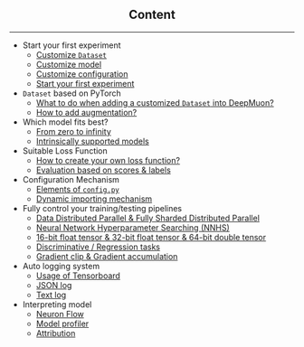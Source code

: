 <center><h2>Content</h2></center>

---

- Start your first experiment
  - [Customize `Dataset`](start_exp/cus_dataset.md)
  - [Customize model](start_exp/cus_model.md)
  - [Customize configuration](start_exp/cus_config.md)
  - [Start your first experiment](start_exp/start_exp.md)
- `Dataset` based on PyTorch
  - [What to do when adding a customized `Dataset` into DeepMuon?](dataset/dataset.md)
  - [How to add augmentation?](dataset/augment.md)
- Which model fits best?
  - [From zero to infinity](models/zero_inf.md)
  - [Intrinsically supported models](models/intrinsic_models.md)
- Suitable Loss Function
  - [How to create your own loss function?](loss/loss.md)
  - [Evaluation based on scores & labels](loss/evaluation.md)
- Configuration Mechanism
  - [Elements of `config.py`](config/config.md)
  - [Dynamic importing mechanism](config/import.md)
- Fully control your training/testing pipelines
  - [Data Distributed Parallel & Fully Sharded Distributed Parallel](train_test/parallel.md)
  - [Neural Network Hyperparameter Searching (NNHS)](train_test/nnhs.md)
  - [16-bit float tensor & 32-bit float tensor & 64-bit double tensor](train_test/precision.md)
  - [Discriminative / Regression tasks](train_test/task.md)
  - [Gradient clip & Gradient accumulation](train_test/grad.md)
- Auto logging system
  - [Usage of Tensorboard](log/tensorboard.md)
  - [JSON log](log/json.md)
  - [Text log](log/text.md)
- Interpreting model
  - [Neuron Flow](interpret/neuron_flow.md)
  - [Model profiler](interpret/profiler.md)
  - [Attribution](interpret/attr.md)